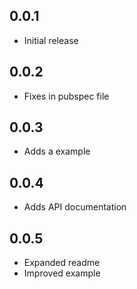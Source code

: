 ## 0.0.1
* Initial release

## 0.0.2
* Fixes in pubspec file

## 0.0.3
* Adds a example

## 0.0.4
* Adds API documentation

## 0.0.5
* Expanded readme
* Improved example
